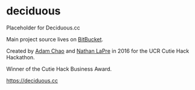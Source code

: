 # deciduous
Placeholder for Deciduous.cc

Main project source lives on [BitBucket](https://bitbucket.org/thinkaliker/deciduous).

Created by [Adam Chao](https://github.com/thinkaliker) and [Nathan LaPre](https://github.com/nmlapre) in 2016 for the UCR Cutie Hack Hackathon.

Winner of the Cutie Hack Business Award.

https://deciduous.cc
